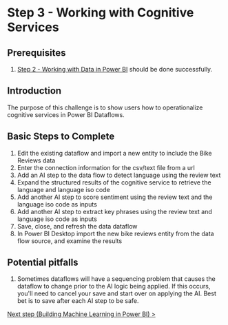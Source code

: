 # Step 3 - Working with Cognitive Services

## Prerequisites

1. [Step 2 - Working with Data in Power BI](https://github.com/Alexandrovdi/PowerBI_AI/blob/main/Challenge%20steps/Step%202%20-%20Dataflows.md) should be done successfully.


## Introduction

The purpose of this challenge is to show users how to operationalize cognitive services in Power BI Dataflows.


## Basic Steps to Complete
1. Edit the existing dataflow and import a new entity to include the Bike Reviews data
1. Enter the connection information for the csv/text file from a url
1. Add an AI step to the data flow to detect language using the review text
1. Expand the structured results of the cognitive service to retrieve the language and language iso code
1. Add another AI step to score sentiment using the review text and the language iso code as inputs
1. Add another AI step to extract key phrases using the review text and language iso code as inputs
1. Save, close, and refresh the data dataflow
1. In Power BI Desktop import the new bike reviews entity from the data flow source, and examine the results

## Potential pitfalls

1.  Sometimes dataflows will have a sequencing problem that causes the dataflow to change prior to the AI logic being applied. If this occurs, you'll need to cancel your save and start over on applying the AI. Best bet is to save after each AI step to be safe.


[Next step (Building Machine Learning in Power BI) >](https://github.com/Alexandrovdi/PowerBI_AI/blob/main/Challenge%20steps/Step%204%20-%20Building%20Machine%20Learning.md)

